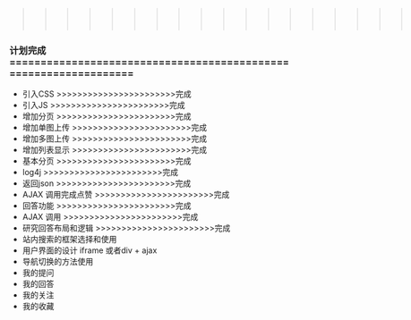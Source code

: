  >>>>>>>>>>>>>>>>>>>>>>>完成
### 计划完成 =================================================================
* 引入CSS >>>>>>>>>>>>>>>>>>>>>>>完成
* 引入JS >>>>>>>>>>>>>>>>>>>>>>>完成
* 增加分页 >>>>>>>>>>>>>>>>>>>>>>>完成
* 增加单图上传 >>>>>>>>>>>>>>>>>>>>>>>完成
* 增加多图上传 >>>>>>>>>>>>>>>>>>>>>>>完成
* 增加列表显示 >>>>>>>>>>>>>>>>>>>>>>>完成
* 基本分页 >>>>>>>>>>>>>>>>>>>>>>>完成
* log4j >>>>>>>>>>>>>>>>>>>>>>>完成
* 返回json >>>>>>>>>>>>>>>>>>>>>>>完成
* AJAX 调用完成点赞 >>>>>>>>>>>>>>>>>>>>>>>完成
* 回答功能 >>>>>>>>>>>>>>>>>>>>>>>完成
* AJAX 调用 >>>>>>>>>>>>>>>>>>>>>>>完成
* 研究回答布局和逻辑 >>>>>>>>>>>>>>>>>>>>>>>完成
* 站内搜索的框架选择和使用
* 用户界面的设计 iframe 或者div + ajax
* 导航切换的方法使用
* 我的提问
* 我的回答
* 我的关注
* 我的收藏







